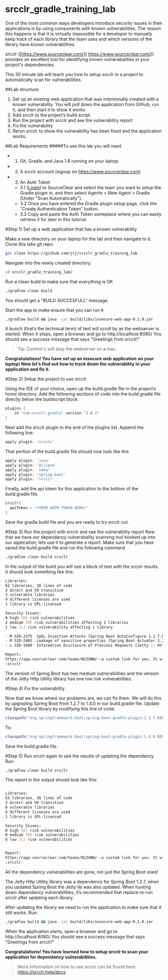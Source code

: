 # srcclr_gradle_training_lab

One of the most common ways developers introduce security issues in their applications is by using components with known vulnerabilities.  The reason this happens is that it is virtually impossible for a developer to manually keep track of each library that the team uses and which versions of the library have known vulnerabilities.  

srcclr ([https://www.sourceclear.com/]( https://www.sourceclear.com/)) provides an excellent tool for identifying known vulnerabalities in your project's dependencies. 

This 30 minute lab will teach you how to setup srcclr in a project to automatically scan for vulnerabilities.

##Lab structure:
1. Set up an existing web application that was intentionally created with a known vulnerability.  You will pull down the application from Github, run it, and then start it to show it works.   
2. Add srcclr to the project’s build script.
3. Run the project with srcclr and see the vulnerability report
4. Fix the vulnerability 
5. Rerun srcclr to show the vulnerability has been fixed and the application works.

##Lab Requirements
#####To use this lab you will need
* 1. Git, Gradle, and Java 1.8 running on your laptop. 
* 2. A srcclr account (signup on https://www.sourceclear.com)
* 3. An Auth Token
    * 3.1 ([Login](https://srcclr.com)) to SourceClear and select the team you want to setup the Gradle plugin in, and then select Agents > New Agent > Gradle (Under "Scan Automatically").
    * 3.2 Once you have entered the Gradle plugin setup page, click the "Create Authentication Token" button.
    * 3.3 Copy and paste the Auth Token someplace where you can easily retrieve it for later in this tutorial.


#Step 1) Set up a web application that has a known vulnerability

Make a new directory on your laptop for the lab and then navigate to it.
Clone this labs git repo.
```bash
git clone https://github.com/jtj/srcclr_gradle_training_lab
```
Navigate into the newly created directory.
```bash
cd srcclr_gradle_training_lab/
```

Run a clean build to make sure that everything is OK
```bash
./gradlew clean build
```

You should get a "BUILD SUCCESFULL" message.

Start the app to make ensure that you can run it
```bash
./gradlew build && java -jar build/libs/insecure-web-app-0.1.0.jar
```

A bunch (that’s the technical term) of text will scroll by as the webserver is started. When it stops, open a browser and go to http://localhost:8080/
You should see a success message that says "Greetings from srcclr!"

> Tip: Control-c will stop the webserver on a mac.

**Congratulations! You have set up an insecure web application on your laptop! Now let’s find out how to track down the vulnerability in your application and fix it.**

#Step 2) Setup the project to use srcclr

Using the IDE of your choice, open up the build.gradle file in the project’s home directory.
Add the following sections of code into the build.gradle file directly below the buildscript block.
```gradle
plugins {
    id "com.srcclr.gradle" version "2.0.2"
}
```

Next add the srcclr plugin to the end of the plugins list. Append the following line:
```gradle 
apply plugin: 'srcclr'
```

That portion of the build.gradle file should now look like this
```gradle
apply plugin: 'java'
apply plugin: 'eclipse'
apply plugin: 'idea'
apply plugin: 'spring-boot'
apply plugin: 'srcclr'
```

Finally, add the api token for this application to the bottom of the build.gradle file.
```gradle
srcclr{
  apiToken = "<YOUR AUTH TOKEN HERE>"
}
```

Save the gradle.build file and you are ready to try srcclr out.


#Step 3) Run the project with srcclr and see the vulnerability report
Now that we have our dependancy vulnerabality scanning tool hooked up into our application, lets use it to generate a report. 
Make sure that you have saved the build.gradle file and run the following command
```bash
./gradlew clean build srcclr
```

In the output of the build you will see a block of text with the srcclr results.
It should look something like this:
```bash
Libraries:
62 libraries, 38 lines of code
3 direct and 59 transitive
3 vulnerable libraries
9 different licenses are used
1 library is GPL-licensed

Security Issues:
0 high [H] risk vulnerabilities
2 medium [M] risk vulnerabilities affecting 2 libraries
1 low [L] risk vulnerability affecting 1 library

- M SID-2375  SpEL Injection Attacks [Spring Boot AutoConfigure 1.2.7.RELEASE]
- M SID-2403  Leakage of sensitive properties [Spring Boot Actuator 1.2.7.RELEASE]
- L SID-1600  Information Disclosure of Previous Requests [Jetty :: Http Utility 9.2.13.v20150730]

Report:
https://app.sourceclear.com/teams/N22UNW/--a custom link for you. It wil look different for each person. 
:srcclr
```

The version of Spring Boot has two medium vulnerabilities and the version of the Jetty Http Utility library has one low risk vulnerabilities.

#Step 4) Fix the vulnerability 

Now that we know where our problems are, we can fix them. We will do this by upgrading Spring Boot from 1.2.7 to 1.4.0 in our build.gradle file.
Update the Spring Boot library by modifying this line of code:
```gradle
classpath("org.springframework.boot:spring-boot-gradle-plugin:1.2.7.RELEASE")
```
To:
```gradle
classpath("org.springframework.boot:spring-boot-gradle-plugin:1.4.0.RELEASE")
```
Save the build.gradle file.

#Step 5) Run srcclr again to see the results of updating the dependency
Run:
```bash
./gradlew clean build srcclr
```

The report in the output should look like this:
```bash

Libraries:
53 libraries, 38 lines of code
3 direct and 50 transitive
0 vulnerable libraries
8 different licenses are used
1 library is GPL-licensed

Security Issues:
0 high [H] risk vulnerabilities
0 medium [M] risk vulnerabilities
0 low [L] risk vulnerabilities


Report:
https://app.sourceclear.com/teams/N22UNW/--a custom link for you. It wil look different for each person.
:srcclr

```

All the dependency vulnerabilities are gone, not just the Spring Boot ones!

The Jetty Http Utility library was a dependency for Spring Boot 1.2.7, when you updated Spring Boot the Jetty lib was also updated. When hunting down dependency vulnerabilities, it’s recommended that replace re-run srcclr after updating each library.

After updating the library we need to run the application to make sure that it still works.
Run: 
```bash
./gradlew build && java -jar build/libs/insecure-web-app-0.1.0.jar
```
When the application starts, open a browser and go to http://localhost:8080/
You should see a success message that says "Greetings from srcclr!"

**Congratulations! You have learned how to setup srcclr to scan your application for dependency vulnerabilities.**  

> More information on how to use srcclr can be found here: https://srcclr.help/docs
